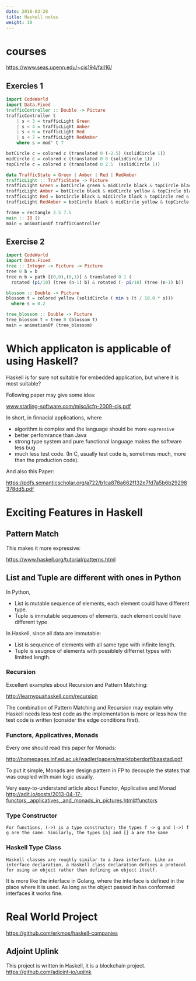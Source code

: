 ```yaml
---
date: 2018-03-28
title: Haskell notes
weight: 10
---
```


# courses

https://www.seas.upenn.edu/~cis194/fall16/

## Exercies 1

```Haskell
import CodeWorld
import Data.Fixed
trafficController :: Double -> Picture
trafficController t
    | s < 3 = trafficLight Green
    | s < 4 = trafficLight Amber
    | s < 6 = trafficLight Red
    | s < 7 = trafficLight RedAmber
    where s = mod' t 7

botCircle c = colored c (translated 0 (-2.5) (solidCircle 1))
midCircle c = colored c (translated 0 0 (solidCircle 1))
topCircle c = colored c (translated 0 2.5  (solidCircle 1))

data TrafficState = Green | Amber | Red | RedAmber
trafficLight :: TrafficState -> Picture
trafficLight Green = botCircle green & midCircle black & topCircle black & frame
trafficLight Amber = botCircle black & midCircle yellow & topCircle black & frame
trafficLight Red = botCircle black & midCircle black & topCircle red & frame
trafficLight RedAmber = botCircle black & midCircle yellow & topCircle red & frame

frame = rectangle 2.5 7.5
main :: IO ()
main = animationOf trafficController
```

## Exercise 2


```Haskell
import CodeWorld
import Data.Fixed
tree :: Integer -> Picture -> Picture
tree 0 b = b
tree n b = path [(0,0),(0,1)] & translated 0 1 (
  rotated (pi/10) (tree (n-1) b) & rotated (- pi/10) (tree (n-1) b))

blossom :: Double -> Picture
blossom t = colored yellow (solidCircle ( min s (t / 10.0 * s)))
  where s = 0.2

tree_blossom :: Double -> Picture
tree_blossom t = tree 8 (blossom t)
main = animationOf (tree_blossom)
```

# Which applicaton is applicable of using Haskell?

Haskell is for sure not suitable for embedded application, but where it is most suitable?

Following paper may give some idea:

www.starling-software.com/misc/icfp-2009-cjs.pdf

In short, in finnacial applications, where
- algorithm is complex and the language should be more `expressive`
- better perfomrance than Java
- strong type system and pure functional language makes the software less bug
- much less test code. (In C, usually test code is, sometimes much, more than the production code).


And also this Paper:

https://pdfs.semanticscholar.org/a722/b1ca878a662f132e7fd7a5b6b29298378dd5.pdf

# Exciting Features in Haskell

## Pattern Match

This makes it more expressive:

https://www.haskell.org/tutorial/patterns.html

## List and Tuple are different with ones in Python

In Python, 
- List is mutable sequence of elements, each element could have different type.
- Tuple is immutable sequences of elements, each element could have different type

In Haskell, since all data are immutable:
- List is sequence of elements with all same type with infinite length.
- Tuple is seuqnce of elements with possiblely differnet types with limitted length.

### Recursion

Excellent examples about Recursion and Pattern Matching:

http://learnyouahaskell.com/recursion


The combination of Pattern Matching and Recursion may explain why Haskell needs less test code as the implementation is more or less how the test code is written (consider the edge conditions first).

### Functors, Applicatives, Monads

Every one should read this paper for Monads:

http://homepages.inf.ed.ac.uk/wadler/papers/marktoberdorf/baastad.pdf

To put it simple, Monads are design pattern in FP to decouple the states that was coupled with main logic usually.

Very easy-to-understand article about Functor, Applicative and Monad
http://adit.io/posts/2013-04-17-functors,_applicatives,_and_monads_in_pictures.html#functors


### Type Constructor


```For functions, (->) is a type constructor; the types f -> g and (->) f g are the same. Similarly, the types [a] and [] a are the same```

### Haskell Type Class

```Haskell classes are roughly similar to a Java interface. Like an interface declaration, a Haskell class declaration defines a protocol for using an object rather than defining an object itself. ```

It is more like the interface in Golang, where the interface is defined in the place where it is used. As long as the object passed in has conformed interfaces it works fine.


# Real World Project

https://github.com/erkmos/haskell-companies

## Adjoint Uplink

This project is written in Haskell, it is a blockchain project.
https://github.com/adjoint-io/uplink

